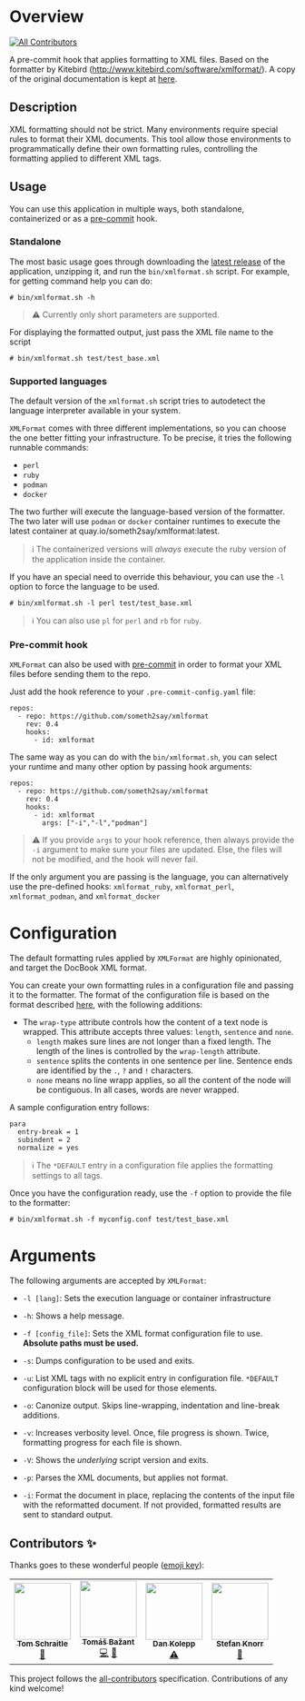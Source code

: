 # Overview
<!-- ALL-CONTRIBUTORS-BADGE:START - Do not remove or modify this section -->
[![All Contributors](https://img.shields.io/badge/all_contributors-4-orange.svg?style=flat-square)](#contributors-)
<!-- ALL-CONTRIBUTORS-BADGE:END -->
A pre-commit hook that applies formatting to XML files.
Based on the formatter by Kitebird (http://www.kitebird.com/software/xmlformat/).
A copy of the original documentation is kept at [here](https://github.com/someth2say/xmlformat/blob/master/docs.md).

## Description
XML formatting should not be strict.
Many environments require special rules to format their XML documents.
This tool allow those environments to programmatically define their own formatting rules, controlling the formatting applied to different XML tags.


## Usage
You can use this application in multiple ways, both standalone, containerized or as a [pre-commit](https://pre-commit.com/) hook.

### Standalone
The most basic usage goes through downloading the [latest release](https://github.com/someth2say/xmlformat/releases) of the application, unzipping it, and run the `bin/xmlformat.sh` script.
For example, for getting command help you can do:

```
# bin/xmlformat.sh -h
```

> :warning: Currently only short parameters are supported.

For displaying the formatted output, just pass the XML file name to the script

```
# bin/xmlformat.sh test/test_base.xml
```

### Supported languages
The default version of the `xmlformat.sh` script tries to autodetect the language interpreter available in your system.

`XMLFormat` comes with three different implementations, so you can choose the one better fitting your infrastructure.
To be precise, it tries the following runnable commands:
* `perl`
* `ruby`
* `podman`
* `docker`

The two further will execute the language-based version of the formatter. The two later will use `podman` or `docker` container runtimes to execute the latest container at quay.io/someth2say/xmlformat:latest.

> :information_source: The containerized versions will *always* execute the ruby version of the application inside the container.

If you have an special need to override this behaviour, you can use the `-l` option to force the language to be used.

```
# bin/xmlformat.sh -l perl test/test_base.xml
```

> :information_source: You can also use `pl` for `perl` and `rb` for `ruby`.

### Pre-commit hook
`XMLFormat` can also be used with [pre-commit](https://pre-commit.com/) in order to format your XML files before sending them to the repo.

Just add the hook reference to your `.pre-commit-config.yaml` file:

```
repos:
  - repo: https://github.com/someth2say/xmlformat
    rev: 0.4
    hooks:
      - id: xmlformat
```
The same way as you can do with the `bin/xmlformat.sh`, you can select your runtime and many other option by passing hook arguments:

```
repos:
  - repo: https://github.com/someth2say/xmlformat
    rev: 0.4
    hooks:
      - id: xmlformat
        args: ["-i","-l","podman"]

```
> :warning: If you provide `args` to your hook reference, then always provide the `-i` argument to make sure your files are updated. Else, the files will not be modified, and the hook will never fail.

If the only argument you are passing is the language, you can alternatively use the pre-defined hooks: `xmlformat_ruby`, `xmlformat_perl`, `xmlformat_podman`, and `xmlformat_docker`

# Configuration
The default formatting rules applied by `XMLFormat` are highly opinionated, and target the DocBook XML format.

You can create your own formatting rules in a configuration file and passing it to the formatter. The format of the configuration file is based on the format described [here](https://github.com/someth2say/xmlformat/blob/master/docs.md), with the following additions:

* The `wrap-type` attribute controls how the content of a text node is wrapped. This attribute accepts three values: `length`, `sentence` and `none`.
    * `length` makes sure lines are not longer than a fixed length. The length of the lines is controlled by the `wrap-length` attribute.
    * `sentence` splits the contents in one sentence per line. Sentence ends are identified by the `.`, `?` and `!` characters.
    * `none` means no line wrapp applies, so all the content of the node will be contiguous.
  In all cases, words are never wrapped.

A sample configuration entry follows:
```
para
  entry-break = 1
  subindent = 2
  normalize = yes
```

> :information_source: The `*DEFAULT` entry in a configuration file applies the formatting settings to all tags.

Once you have the configuration ready, use the `-f` option to provide the file to the formatter:


```
# bin/xmlformat.sh -f myconfig.conf test/test_base.xml
```


# Arguments
The following arguments are accepted by `XMLFormat`:
* `-l [lang]`: Sets the execution language or container infrastructure

* `-h`: Shows a help message.

* `-f [config_file]`: Sets the XML format configuration file to use.
**Absolute paths must be used.**

* `-s`: Dumps configuration to be used and exits.

* `-u`: List XML tags with no explicit entry in configuration file. `*DEFAULT` configuration block will be used for those elements.

* `-o`: Canonize output. Skips line-wrapping, indentation and line-break additions.

* `-v`: Increases verbosity level. Once, file progress is shown. Twice, formatting progress for each file is shown.

* `-V`: Shows the *underlying* script version and exits.

* `-p`: Parses the XML documents, but applies not format.

* `-i`: Format the document in place, replacing the contents of the input file with the reformatted document. If not provided, formatted results are sent to standard output.

## Contributors ✨

Thanks goes to these wonderful people ([emoji key](https://allcontributors.org/docs/en/emoji-key)):

<!-- ALL-CONTRIBUTORS-LIST:START - Do not remove or modify this section -->
<!-- prettier-ignore-start -->
<!-- markdownlint-disable -->
<table>
  <tr>
    <td align="center"><a href="https://github.com/tomschr"><img src="https://avatars.githubusercontent.com/u/1312925?v=4?s=100" width="100px;" alt=""/><br /><sub><b>Tom Schraitle</b></sub></a><br /><a href="#maintenance-tomschr" title="Maintenance">🚧</a></td>
    <td align="center"><a href="https://github.com/tbazant"><img src="https://avatars.githubusercontent.com/u/2240174?v=4?s=100" width="100px;" alt=""/><br /><sub><b>Tomáš Bažant</b></sub></a><br /><a href="https://github.com/someth2say/xmlformat/commits?author=tbazant" title="Code">💻</a> <a href="#design-tbazant" title="Design">🎨</a></td>
    <td align="center"><a href="https://github.com/dkolepp"><img src="https://avatars.githubusercontent.com/u/10145457?v=4?s=100" width="100px;" alt=""/><br /><sub><b>Dan Kolepp</b></sub></a><br /><a href="https://github.com/someth2say/xmlformat/commits?author=dkolepp" title="Tests">⚠️</a></td>
    <td align="center"><a href="https://sknorr.codeberg.page"><img src="https://avatars.githubusercontent.com/u/5476547?v=4?s=100" width="100px;" alt=""/><br /><sub><b>Stefan Knorr</b></sub></a><br /><a href="https://github.com/someth2say/xmlformat/commits?author=sknorr" title="Documentation">📖</a></td>
  </tr>
</table>

<!-- markdownlint-restore -->
<!-- prettier-ignore-end -->

<!-- ALL-CONTRIBUTORS-LIST:END -->

This project follows the [all-contributors](https://github.com/all-contributors/all-contributors) specification. Contributions of any kind welcome!
